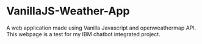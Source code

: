 # VanillaJS-Weather-App

A web application made using Vanilla Javascript and openweathermap API. This webpage is a test for my IBM chatbot integrated project.
